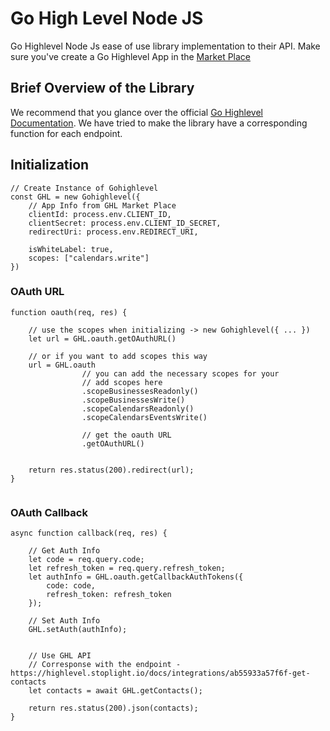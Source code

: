 # Go High Level Node JS
Go Highlevel Node Js ease of use library implementation to their API. Make sure you've create a Go Highlevel App in the <a href="https://marketplace.gohighlevel.com/" target="_blank">Market Place</a>

## Brief Overview of the Library
We recommend that you glance over the official <a href="https://highlevel.stoplight.io/docs/integrations/0443d7d1a4bd0-overview" target="_blank">Go Highlevel Documentation</a>. We have tried to make the library have a corresponding function for each endpoint.


## Initialization
```
// Create Instance of Gohighlevel
const GHL = new Gohighlevel({
    // App Info from GHL Market Place
    clientId: process.env.CLIENT_ID,
    clientSecret: process.env.CLIENT_ID_SECRET,
    redirectUri: process.env.REDIRECT_URI,
    
    isWhiteLabel: true,
    scopes: ["calendars.write"]
})
```



### OAuth URL
```
function oauth(req, res) {

    // use the scopes when initializing -> new Gohighlevel({ ... })
    let url = GHL.oauth.getOAuthURL()
    
    // or if you want to add scopes this way
    url = GHL.oauth
                // you can add the necessary scopes for your 
                // add scopes here
                .scopeBusinessesReadonly()
                .scopeBusinessesWrite()
                .scopeCalendarsReadonly()
                .scopeCalendarsEventsWrite()

                // get the oauth URL
                .getOAuthURL()
    

    return res.status(200).redirect(url);
}


```
### OAuth Callback
```
async function callback(req, res) {
    
    // Get Auth Info
    let code = req.query.code;
    let refresh_token = req.query.refresh_token;
    let authInfo = GHL.oauth.getCallbackAuthTokens({
        code: code,
        refresh_token: refresh_token
    });

    // Set Auth Info
    GHL.setAuth(authInfo);


    // Use GHL API
    // Corresponse with the endpoint - https://highlevel.stoplight.io/docs/integrations/ab55933a57f6f-get-contacts
    let contacts = await GHL.getContacts();

    return res.status(200).json(contacts);
}
```

